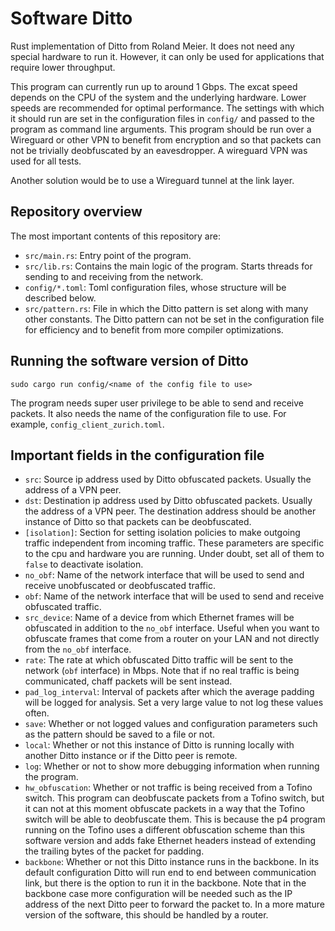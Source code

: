 # Software Ditto

Rust implementation of Ditto from Roland Meier. It does not need any special hardware to run it. However, it can only be used for applications that require lower throughput.

This program can currently run up to around 1 Gbps. The excat speed depends on the CPU of the system and the underlying hardware. Lower speeds are recommended for optimal performance. The settings with which it should run are set in the configuration files in `config/` and passed to the program as command line arguments. This program should be run over a Wireguard or other VPN to benefit from encryption and so that packets can not be trivially deobfuscated by an eavesdropper. A wireguard VPN was used for all tests.

Another solution would be to use a Wireguard tunnel at the link layer.

## Repository overview

The most important contents of this repository are:

* `src/main.rs`: Entry point of the program.
* `src/lib.rs`: Contains the main logic of the program. Starts threads for sending to and receiving from the network.
* `config/*.toml`: Toml configuration files, whose structure will be described below.
* `src/pattern.rs`: File in which the Ditto pattern is set along with many other constants. The Ditto pattern can not be set in the configuration file for efficiency and to benefit from more compiler optimizations.

## Running the software version of Ditto

```sudo cargo run config/<name of the config file to use>```

The program needs super user privilege to be able to send and receive packets. It also needs the name of the configuration file to use. For example, `config_client_zurich.toml`.

## Important fields in the configuration file
* `src`: Source ip address used by Ditto obfuscated packets. Usually the address of a VPN peer.
* `dst`: Destination ip address used by Ditto obfuscated packets. Usually the address of a VPN peer. The destination address should be another instance of Ditto so that packets can be deobfuscated.
* `[isolation]`: Section for setting isolation policies to make outgoing traffic independent from incoming traffic. These parameters are specific to the cpu and hardware you are running. Under doubt, set all of them to `false` to deactivate isolation. 
* `no_obf`: Name of the network interface that will be used to send and receive unobfuscated or deobfuscated traffic.
* `obf`: Name of the network interface that will be used to send and receive obfuscated traffic.
* `src_device`: Name of a device from which Ethernet frames will be obfuscated in addition to the `no_obf` interface. Useful when you want to obfuscate frames that come from a router on your LAN and not directly from the `no_obf` interface.
* `rate`: The rate at which obfuscated Ditto traffic will be sent to the network (`obf` interface) in Mbps. Note that if no real traffic is being communicated, chaff packets will be sent instead.
* `pad_log_interval`: Interval of packets after which the average padding will be logged for analysis. Set a very large value to not log these values often.
* `save`: Whether or not logged values and configuration parameters such as the pattern should be saved to a file or not.
* `local`: Whether or not this instance of Ditto is running locally with another Ditto instance or if the Ditto peer is remote.
* `log`: Whether or not to show more debugging information when running the program.
* `hw_obfuscation`: Whether or not traffic is being received from a Tofino switch. This program can deobfuscate packets from a Tofino switch, but it can not at this moment obfuscate packets in a way that the Tofino switch will be able to deobfuscate them. This is because the p4 program running on the Tofino uses a different obfuscation scheme than this software version and adds fake Ethernet headers instead of extending the trailing bytes of the packet for padding.
* `backbone`: Whether or not this Ditto instance runs in the backbone. In its default configuration Ditto will run end to end between communication link, but there is the option to run it in the backbone. Note that in the backbone case more configuration will be needed such as the IP address of the next Ditto peer to forward the packet to. In a more mature version of the software, this should be handled by a router.




